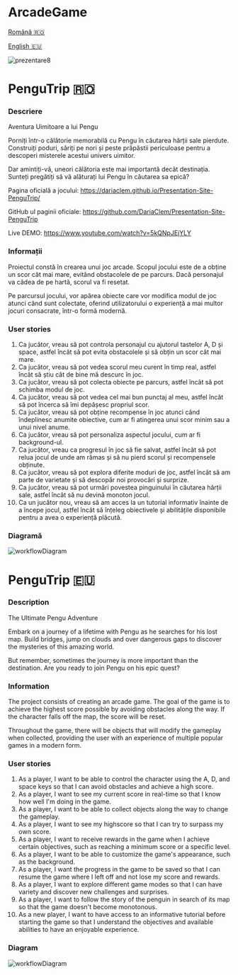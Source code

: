 # ArcadeGame

[Română :romania:](#pengutrip-romania)

[English :eu:](#pengutrip-eu)

![prezentare8](https://user-images.githubusercontent.com/91901282/236703372-da5be053-dbe5-4ab5-8c81-aadc0411feab.png)

# PenguTrip :romania:

### Descriere

Aventura Uimitoare a lui Pengu

Porniți într-o călătorie memorabilă cu Pengu în căutarea hărții sale pierdute. Construiți poduri, săriți pe nori și peste prăpăstii periculoase pentru a descoperi misterele acestui univers uimitor.

Dar amintiți-vă, uneori călătoria este mai importantă decât destinația. Sunteți pregătiți să vă alăturați lui Pengu în căutarea sa epică?

Pagina oficială a jocului: https://dariaclem.github.io/Presentation-Site-PenguTrip/

GitHub ul paginii oficiale: https://github.com/DariaClem/Presentation-Site-PenguTrip

Live DEMO: https://www.youtube.com/watch?v=5kQNpJEjYLY

### Informații

Proiectul constă în crearea unui joc arcade. Scopul jocului este de a obține un scor cât mai mare, evitând obstacolele de pe parcurs. Dacă personajul va cădea de pe hartă, scorul va fi resetat.

Pe parcursul jocului, vor apărea obiecte care vor modifica modul de joc atunci când sunt colectate, oferind utilizatorului o experiență a mai multor jocuri consacrate, într-o formă modernă.

### User stories

1. Ca jucător, vreau să pot controla personajul cu ajutorul tastelor A, D și space, astfel încât să pot evita obstacolele și să obțin un scor cât mai mare.
2. Ca jucător, vreau să pot vedea scorul meu curent în timp real, astfel încât să știu cât de bine mă descurc în joc.
3. Ca jucător, vreau să pot colecta obiecte pe parcurs, astfel încât să pot schimba modul de joc.
4. Ca jucător, vreau să pot vedea cel mai bun punctaj al meu, astfel încât să pot încerca să îmi depășesc propriul scor.
5. Ca jucător, vreau să pot obține recompense în joc atunci când îndeplinesc anumite obiective, cum ar fi atingerea unui scor minim sau a unui nivel anume.
6. Ca jucător, vreau să pot personaliza aspectul jocului, cum ar fi background-ul.
7. Ca jucător, vreau ca progresul în joc să fie salvat, astfel încât să pot relua jocul de unde am rămas și să nu pierd scorul și recompensele obținute.
8. Ca jucător, vreau să pot explora diferite moduri de joc, astfel încât să am parte de varietate și să descopăr noi provocări și surprize.
9. Ca jucător, vreau să pot urmări povestea pinguinului în căutarea hărții sale, astfel încât să nu devină monoton jocul.
10. Ca un jucător nou, vreau să am acces la un tutorial informativ înainte de a începe jocul, astfel încât să înțeleg obiectivele și abilitățile disponibile pentru a avea o experiență plăcută.

### Diagramă

![workflowDiagram](https://github.com/DariaClem/ArcadeGame/assets/91968875/cec3fdc1-8ded-40d5-a34e-9014300a1ca6)

# PenguTrip :eu:

### Description

The Ultimate Pengu Adventure

Embark on a journey of a lifetime with Pengu as he searches for his lost map. Build bridges, jump on clouds and over dangerous gaps to discover the mysteries of this amazing world.

But remember, sometimes the journey is more important than the destination. Are you ready to join Pengu on his epic quest?

### Information
The project consists of creating an arcade game. The goal of the game is to achieve the highest score possible by avoiding obstacles along the way. If the character falls off the map, the score will be reset.

Throughout the game, there will be objects that will modify the gameplay when collected, providing the user with an experience of multiple popular games in a modern form.

### User stories
1. As a player, I want to be able to control the character using the A, D, and space keys so that I can avoid obstacles and achieve a high score.
2. As a player, I want to see my current score in real-time so that I know how well I'm doing in the game.
3. As a player, I want to be able to collect objects along the way to change the gameplay.
4. As a player, I want to see my highscore so that I can try to surpass my own score.
5. As a player, I want to receive rewards in the game when I achieve certain objectives, such as reaching a minimum score or a specific level.
6. As a player, I want to be able to customize the game's appearance, such as the background.
7. As a player, I want the progress in the game to be saved so that I can resume the game where I left off and not lose my score and rewards.
8. As a player, I want to explore different game modes so that I can have variety and discover new challenges and surprises.
9. As a player, I want to follow the story of the penguin in search of its map so that the game doesn't become monotonous.
10. As a new player, I want to have access to an informative tutorial before starting the game so that I understand the objectives and available abilities to have an enjoyable experience.

### Diagram

![workflowDiagram](https://github.com/DariaClem/ArcadeGame/assets/91968875/e089f262-7f07-40bf-b53f-39da90010995)

